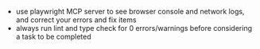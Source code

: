 - use playwright MCP server to see browser console and network logs, and correct your errors and fix items
- always run lint and type check for 0 errors/warnings before considering a task to be completed